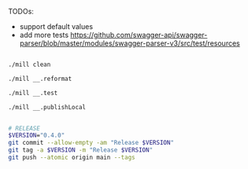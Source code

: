 
TODOs:
- support default values
- add more tests https://github.com/swagger-api/swagger-parser/blob/master/modules/swagger-parser-v3/src/test/resources


```sh

./mill clean

./mill __.reformat

./mill __.test

./mill __.publishLocal
```

```sh

# RELEASE
$VERSION="0.4.0"
git commit --allow-empty -am "Release $VERSION"
git tag -a $VERSION -m "Release $VERSION"
git push --atomic origin main --tags

```

